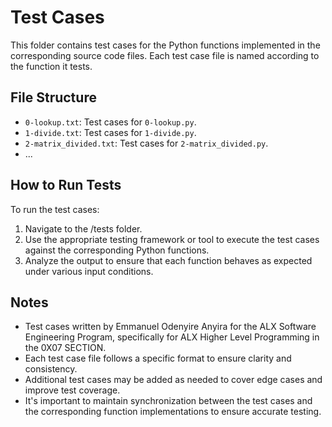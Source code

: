 # Test Cases

This folder contains test cases for the Python functions implemented in the corresponding source code files. Each test case file is named according to the function it tests.

## File Structure

- `0-lookup.txt`: Test cases for `0-lookup.py`.
- `1-divide.txt`: Test cases for `1-divide.py`.
- `2-matrix_divided.txt`: Test cases for `2-matrix_divided.py`.
- ...

## How to Run Tests

To run the test cases:

1. Navigate to the /tests folder.
2. Use the appropriate testing framework or tool to execute the test cases against the corresponding Python functions.
3. Analyze the output to ensure that each function behaves as expected under various input conditions.

## Notes

- Test cases written by Emmanuel Odenyire Anyira for the ALX Software Engineering Program, specifically for ALX Higher Level Programming in the 0X07 SECTION.
- Each test case file follows a specific format to ensure clarity and consistency.
- Additional test cases may be added as needed to cover edge cases and improve test coverage.
- It's important to maintain synchronization between the test cases and the corresponding function implementations to ensure accurate testing.

